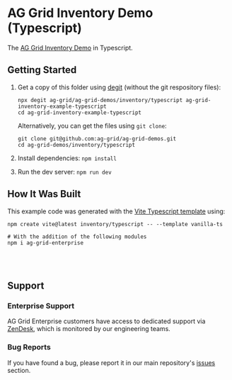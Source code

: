 # AG Grid Inventory Demo (Typescript)

The [AG Grid Inventory Demo](https://ag-grid.com/example-inventory/) in Typescript.

## Getting Started

1. Get a copy of this folder using [degit](https://github.com/Rich-Harris/degit) (without the git respository files):

   ```
   npx degit ag-grid/ag-grid-demos/inventory/typescript ag-grid-inventory-example-typescript
   cd ag-grid-inventory-example-typescript
   ```

   Alternatively, you can get the files using `git clone`:

   ```
   git clone git@github.com:ag-grid/ag-grid-demos.git
   cd ag-grid-demos/inventory/typescript
   ```

2. Install dependencies: `npm install`
3. Run the dev server: `npm run dev`

## How It Was Built

This example code was generated with the [Vite Typescript template](https://vitejs.dev/guide/) using:

```
npm create vite@latest inventory/typescript -- --template vanilla-ts

# With the addition of the following modules
npm i ag-grid-enterprise
```

<br /><br />

## Support

### Enterprise Support

AG Grid Enterprise customers have access to dedicated support via [ZenDesk](https://ag-grid.zendesk.com/hc/en-us), which is monitored by our engineering teams.

### Bug Reports

If you have found a bug, please report it in our main repository's [issues](https://github.com/ag-grid/ag-grid/issues) section.
